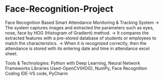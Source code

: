 # Face-Recognition-Project
Face Recognition Based Smart Attendance Monitoring & Tracking System
-> The system captures images and extracted the parameters such as eyes, nose, face by HOG (Histogram of
Gradient) method.
-> It compares the extracted features with a pre-stored database of students or employees to match the
characteristics.
-> When it is recognized correctly, then the attendance is stored with its entering date and time in attendance excel
sheet.

Tools & Technologies:
Python with Deep Learning, Neural Network Frameworks
Libraries Used-OpenCV(HOG), NumPy, Face Recognition
Coding IDE-VS code, PyCharm
